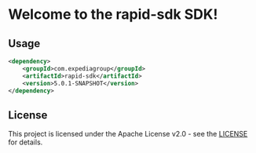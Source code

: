 # Welcome to the rapid-sdk SDK!

## Usage
```xml
<dependency>
    <groupId>com.expediagroup</groupId>
    <artifactId>rapid-sdk</artifactId>
    <version>5.0.1-SNAPSHOT</version>
</dependency>
```

## License

This project is licensed under the Apache License v2.0 - see the [LICENSE](LICENSE) for details.
